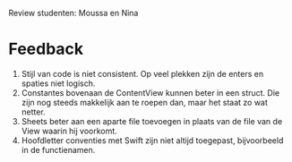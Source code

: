 Review studenten: Moussa en Nina

# Feedback
1. Stijl van code is niet consistent. Op veel plekken zijn de enters en spaties niet logisch.
2. Constantes bovenaan de ContentView kunnen beter in een struct. Die zijn nog steeds makkelijk aan te roepen dan, maar het staat zo wat netter.
3. Sheets beter aan een aparte file toevoegen in plaats van de file van de View waarin hij voorkomt.
4. Hoofdletter conventies met Swift zijn niet altijd toegepast, bijvoorbeeld in de functienamen. 

